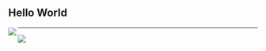 ## Hello World ##

<a href="https://github.com/PluginsKers"><img align="left" src="https://github-readme-stats.vercel.app/api?username=PluginsKers&hide_title=true&theme=gruvbox" /></a>

<hr />

<a href="https://github.com/PluginsKers?tab=repositories"><img align="left" src="https://github-readme-stats.vercel.app/api/top-langs/?username=PluginsKers&layout=compact&theme=gruvbox" /></a>
